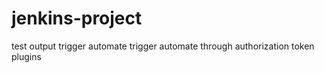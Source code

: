 # jenkins-project
test output
trigger automate
trigger automate through authorization token plugins
